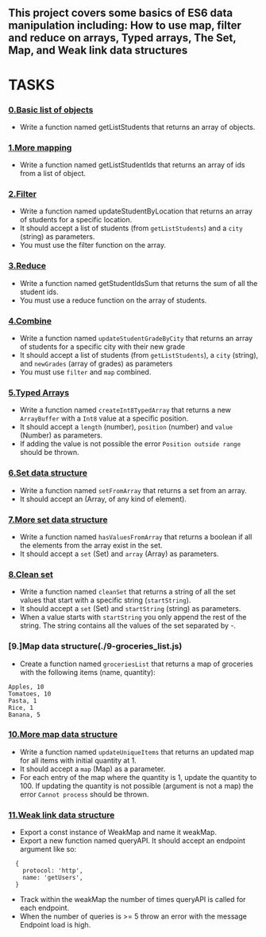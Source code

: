 ## This project covers some basics of ES6 data manipulation including: How to use map, filter and reduce on arrays, Typed arrays, The Set, Map, and Weak link data structures

# TASKS

### [0.Basic list of objects](./0-get_list_students.js)
- Write a function named getListStudents that returns an array of objects.

### [1.More mapping](./1-get_list_student_ids.js)
- Write a function named getListStudentIds that returns an array of ids from a list of object.

### [2.Filter](./2-get_student_by_location.js)
- Write a function named updateStudentByLocation that returns an array of students for a specific location.
- It should accept a list of students (from `getListStudents`) and a `city` (string) as parameters.
- You must use the filter function on the array.

### [3.Reduce](./3-get_ids_sum.js)
- Write a function named getStudentIdsSum that returns the sum of all the student ids.
- You must use a reduce function on the array of students.

### [4.Combine](./4-update_grade_by_city.js)
- Write a function named `updateStudentGradeByCity` that returns an array of students for a specific city with their new grade
- It should accept a list of students (from `getListStudents`), a `city` (string), and `newGrades` (array of grades) as parameters
- You must use `filter` and `map` combined.

### [5.Typed Arrays](./5-typed_arrays.js)
- Write a function named `createInt8TypedArray` that returns a new `ArrayBuffer` with a `Int8` value at a specific position.
- It should accept a `length` (number), `position` (number) and `value` (Number) as parameters.
- If adding the value is not possible the error `Position outside range` should be thrown.


### [6.Set data structure](./6-set.js)
- Write a function named `setFromArray` that returns a set from an array.
- It should accept an (Array, of any kind of element).

### [7.More set data structure](./7-has_array_values.js)
- Write a function named `hasValuesFromArray` that returns a boolean if all the elements from the array exist in the set.
- It should accept a `set` (Set) and `array` (Array) as parameters.

### [8.Clean set](./8-clean_set.js)
- Write a function named `cleanSet` that returns a string 
of all the set values that start with a specific string (`startString`).
- It should accept a `set` (Set) and `startString` (string) as parameters.
- When a value starts with `startString` you only append the rest of the string. The string contains all the values of the set separated by -.

### [9.]Map data structure(./9-groceries_list.js)
- Create a function named `groceriesList` that returns a map of groceries with the following items (name, quantity):
```
Apples, 10
Tomatoes, 10
Pasta, 1
Rice, 1
Banana, 5
```

### [10.More map data structure](./10-update_uniq_items.js)
- Write a function named `updateUniqueItems` that returns an updated map for all items with initial quantity at 1.
- It should accept a `map` (Map) as a parameter.
- For each entry of the map where the quantity is 1, update the quantity to 100. If updating the quantity is not possible (argument is not a map) the error `Cannot process` should be thrown.

### [11.Weak link data structure](./100-weak.js)
- Export a const instance of WeakMap and name it weakMap.
- Export a new function named queryAPI. It should accept an endpoint argument like so:
```
  {
    protocol: 'http',
    name: 'getUsers',
  }
```
- Track within the weakMap the number of times queryAPI is called for each endpoint.
- When the number of queries is >= 5 throw an error with the message Endpoint load is high.